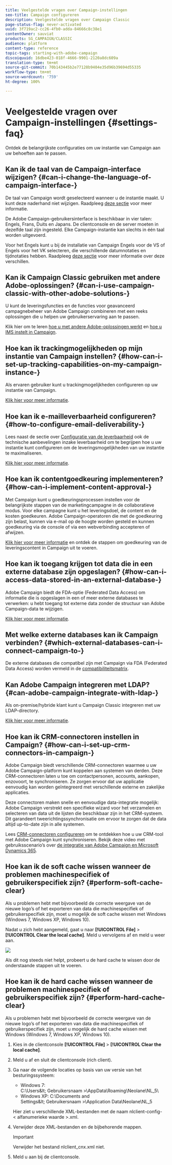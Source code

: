 ```yaml
---
title: Veelgestelde vragen over Campaign-instellingen
seo-title: Campaign configureren
description: Veelgestelde vragen over Campaign Classic
page-status-flag: never-activated
uuid: 3f719ac2-cc26-4fb0-adda-84666c8c38e1
contentOwner: sauviat
products: SG_CAMPAIGN/CLASSIC
audience: platform
content-type: reference
topic-tags: starting-with-adobe-campaign
discoiquuid: 16dbe423-018f-4666-9901-2120a8dc609a
translation-type: tm+mt
source-git-commit: 70b143445b2e77128b9404e35d96b39694d55335
workflow-type: tm+mt
source-wordcount: '759'
ht-degree: 100%

---
```



# Veelgestelde vragen over Campaign-instellingen {#settings-faq}

Ontdek de belangrijkste configuraties om uw instantie van Campaign aan uw behoeften aan te passen.

## Kan ik de taal van de Campaign-interface wijzigen? {#can-i-change-the-language-of-campaign-interface-}

De taal van Campaign wordt geselecteerd wanneer u de instantie maakt. U kunt deze naderhand niet wijzigen. Raadpleeg [deze sectie](../../installation/using/creating-an-instance-and-logging-on.md) voor meer informatie.

De Adobe Campaign-gebruikersinterface is beschikbaar in vier talen: Engels, Frans, Duits en Japans. De clientconsole en de server moeten in dezelfde taal zijn ingesteld. Elke Campaign-instantie kan slechts in één taal worden uitgevoerd.

Voor het Engels kunt u bij de installatie van Campaign Engels voor de VS of Engels voor het VK selecteren, die verschillende datumnotaties en tijdnotaties hebben. Raadpleeg [deze sectie](../../platform/using/adobe-campaign-workspace.md#date-and-time) voor meer informatie over deze verschillen.

## Kan ik Campaign Classic gebruiken met andere Adobe-oplossingen? {#can-i-use-campaign-classic-with-other-adobe-solutions-}

U kunt de leveringsfuncties en de functies voor geavanceerd campagnebeheer van Adobe Campaign combineren met een reeks oplossingen die u helpen uw gebruikerservaring aan te passen.

Klik hier om te leren [hoe u met andere Adobe-oplossingen werkt](../../integrations/using/about-campaign-integrations.md) en [hoe u IMS instelt in Campaign](../../integrations/using/about-adobe-id.md).

## Hoe kan ik trackingmogelijkheden op mijn instantie van Campaign instellen? {#how-can-i-set-up-tracking-capabilities-on-my-campaign-instance-}

Als ervaren gebruiker kunt u trackingmogelijkheden configureren op uw instantie van Campaign.

[Klik hier voor meer informatie](../../installation/using/deploying-an-instance.md#tracking-configuration).

## Hoe kan ik e-mailleverbaarheid configureren? {#how-to-configure-email-deliverability-}

Lees naast de sectie over [Configuratie van de leverbaarheid](../../delivery/using/about-deliverability.md#configuration) ook de technische aanbevelingen inzake leverbaarheid om te begrijpen hoe u uw instantie kunt configureren om de leveringsmogelijkheden van uw instantie te maximaliseren.

[Klik hier voor meer informatie](../../delivery/using/technical-recommendations.md).

## Hoe kan ik contentgoedkeuring implementeren? {#how-can-i-implement-content-approval-}

Met Campaign kunt u goedkeuringsprocessen instellen voor de belangrijkste stappen van de marketingcampagne in de collaboratieve modus. Voor elke campagne kunt u het leveringsdoel, de content en de kosten goedkeuren. Adobe Campaign-operatoren die met de goedkeuring zijn belast, kunnen via e-mail op de hoogte worden gesteld en kunnen goedkeuring via de console of via een webverbinding accepteren of afwijzen.

[Klik hier voor meer informatie](../../campaign/using/marketing-campaign-approval.md#checking-and-approving-deliveries) en ontdek de stappen om goedkeuring van de leveringscontent in Campaign uit te voeren.

## Hoe kan ik toegang krijgen tot data die in een externe database zijn opgeslagen? {#how-can-i-access-data-stored-in-an-external-database-}

Adobe Campaign biedt de FDA-optie (Federated Data Access) om informatie die is opgeslagen in een of meer externe databases te verwerken: u hebt toegang tot externe data zonder de structuur van Adobe Campaign-data te wijzigen.

[Klik hier voor meer informatie](../../platform/using/connecting-to-database.md).

## Met welke externe databases kan ik Campaign verbinden? {#which-external-databases-can-i-connect-campaign-to-}

De externe databases die compatibel zijn met Campaign via FDA (Federated Data Access) worden vermeld in de [compatibiliteitsmatrix](https://helpx.adobe.com/nl/campaign/kb/compatibility-matrix.html).

## Kan Adobe Campaign integreren met LDAP? {#can-adobe-campaign-integrate-with-ldap-}

Als on-premise/hybride klant kunt u Campaign Classic integreren met uw LDAP-directory.

[Klik hier voor meer informatie](../../installation/using/connecting-through-ldap.md).

## Hoe kan ik CRM-connectoren instellen in Campaign? {#how-can-i-set-up-crm-connectors-in-campaign-}

Adobe Campaign biedt verschillende CRM-connectoren waarmee u uw Adobe Campaign-platform kunt koppelen aan systemen van derden. Deze CRM-connectoren laten u toe om contactpersonen, accounts, aankopen, enzovoort, te synchroniseren. Ze zorgen ervoor dat uw applicatie eenvoudig kan worden geïntegreerd met verschillende externe en zakelijke applicaties.

Deze connectoren maken snelle en eenvoudige data-integratie mogelijk: Adobe Campaign verstrekt een specifieke wizard voor het verzamelen en selecteren van data uit de lijsten die beschikbaar zijn in het CRM-systeem. Dit garandeert tweerichtingssynchronisatie om ervoor te zorgen dat de data altijd up-to-date zijn in alle systemen.

Lees [CRM-connectoren configureren](../../platform/using/crm-connectors.md) om te ontdekken hoe u uw CRM-tool met Adobe Campaign kunt synchroniseren. Bekijk deze video met gebruiksscenario’s over [de integratie van Adobe Campaign en Microsoft Dynamics 365](https://helpx.adobe.com/campaign/kt/acc/using/acc-integrate-dynamics365-with-acc-feature-video-set-up.html).

## Hoe kan ik de soft cache wissen wanneer de problemen machinespecifiek of gebruikerspecifiek zijn? {#perform-soft-cache-clear}

Als u problemen hebt met bijvoorbeeld de correcte weergave van de nieuwe logo’s of het exporteren van data die machinespecifiek of gebruikerspecifiek zijn, moet u mogelijk de soft cache wissen met Windows (Windows 7, Windows XP, Windows 10).

Nadat u zich hebt aangemeld, gaat u naar **[!UICONTROL File]** > **[!UICONTROL Clear the local cache]**. Meld u vervolgens af en meld u weer aan.

![](assets/faq_soft_cache.png)

Als dit nog steeds niet helpt, probeert u de hard cache te wissen door de onderstaande stappen uit te voeren.

## Hoe kan ik de hard cache wissen wanneer de problemen machinespecifiek of gebruikerspecifiek zijn? {#perform-hard-cache-clear}

Als u problemen hebt met bijvoorbeeld de correcte weergave van de nieuwe logo’s of het exporteren van data die machinespecifiek of gebruikerspecifiek zijn, moet u mogelijk de hard cache wissen met Windows (Windows 7, Windows XP, Windows 10).

1. Kies in de clientconsole **[!UICONTROL File]** > **[!UICONTROL Clear the local cache]**.

1. Meld u af en sluit de clientconsole (rich client).

1. Ga naar de volgende locaties op basis van uw versie van het besturingssysteem:

   * Windows 7: C:\Users\&lt; Gebruikersnaam >\AppData\Roaming\Neolane\NL_5\
   * Windows XP: C:\Documents and Settings\&lt; Gebruikersnaam >\Application Data\Neolane\NL_5

   Hier ziet u verschillende XML-bestanden met de naam nlclient-config-&lt; alfanumerieke waarde >.xml.

1. Verwijder deze XML-bestanden en de bijbehorende mappen.

   >[!IMPORTANT]
   >
   >Verwijder het bestand nlclient_cnx.xml niet.

1. Meld u aan bij de clientconsole.